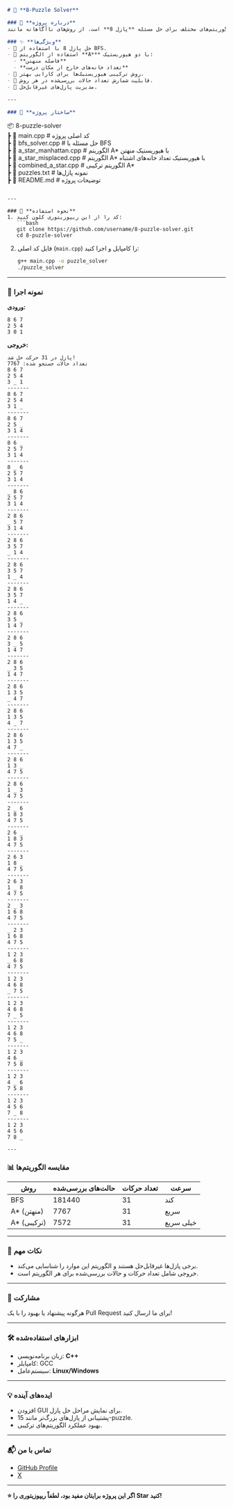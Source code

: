 
```markdown
# 🧩 **8-Puzzle Solver**  

### 🚀 **درباره پروژه**  
این پروژه مجموعه‌ای از الگوریتم‌های مختلف برای حل مسئله **پازل 8** است. از روش‌های ناآگاهانه مانند BFS گرفته تا الگوریتم‌های پیشرفته‌تر مانند **A*** با هیوریستیک‌های متنوع استفاده شده است.  

### ✨ **ویژگی‌ها**  
- 🌟 حل پازل 8 با استفاده از BFS.  
- 🌟 استفاده از الگوریتم **A*** با دو هیوریستیک:  
  - **فاصله منهتن**  
  - **تعداد خانه‌های خارج از مکان درست**  
- 🌟 روش ترکیبی هیوریستیک‌ها برای کارایی بهتر.  
- 🌟 قابلیت شمارش تعداد حالات بررسی‌شده در هر روش.  
- 🌟 مدیریت پازل‌های غیرقابل‌حل.  

---

### 📂 **ساختار پروژه**  
```
📦 8-puzzle-solver  
┣ 📜 main.cpp           # کد اصلی پروژه  
┣ 📜 bfs_solver.cpp     # حل مسئله با BFS  
┣ 📜 a_star_manhattan.cpp  # الگوریتم A* با هیوریستیک منهتن  
┣ 📜 a_star_misplaced.cpp  # الگوریتم A* با هیوریستیک تعداد خانه‌های اشتباه  
┣ 📜 combined_a_star.cpp   # الگوریتم ترکیبی A*  
┣ 📜 puzzles.txt         # نمونه پازل‌ها  
┣ 📜 README.md           # توضیحات پروژه  
```

---

### 📖 **نحوه استفاده**  
1. کد را از این ریپوزیتوری کلون کنید:  
   ```bash
   git clone https://github.com/username/8-puzzle-solver.git
   cd 8-puzzle-solver
   ```
2. فایل کد اصلی (`main.cpp`) را کامپایل و اجرا کنید:  
   ```bash
   g++ main.cpp -o puzzle_solver
   ./puzzle_solver
   ```

---

### 🧪 **نمونه اجرا**  
**ورودی:**  
```
8 6 7  
2 5 4  
3 0 1  
```  

**خروجی:**  
```
پازل در 31 حرکت حل شد!
تعداد حالات جستجو شده: 7767
8 6 7 
2 5 4 
3 _ 1 
-------
8 6 7 
2 5 4 
3 1 _ 
-------
8 6 7 
2 5 _ 
3 1 4 
-------
8 6 _ 
2 5 7 
3 1 4 
-------
8 _ 6 
2 5 7 
3 1 4 
-------
_ 8 6 
2 5 7 
3 1 4 
-------
2 8 6 
_ 5 7 
3 1 4 
-------
2 8 6 
3 5 7 
_ 1 4 
-------
2 8 6 
3 5 7 
1 _ 4 
-------
2 8 6 
3 5 7 
1 4 _ 
-------
2 8 6 
3 5 _ 
1 4 7 
-------
2 8 6 
3 _ 5 
1 4 7 
-------
2 8 6 
_ 3 5 
1 4 7 
-------
2 8 6 
1 3 5 
_ 4 7 
-------
2 8 6 
1 3 5 
4 _ 7 
-------
2 8 6 
1 3 5 
4 7 _ 
-------
2 8 6 
1 3 _ 
4 7 5 
-------
2 8 6 
1 _ 3 
4 7 5 
-------
2 _ 6 
1 8 3 
4 7 5 
-------
2 6 _ 
1 8 3 
4 7 5 
-------
2 6 3 
1 8 _ 
4 7 5 
-------
2 6 3 
1 _ 8 
4 7 5 
-------
2 _ 3 
1 6 8 
4 7 5 
-------
_ 2 3 
1 6 8 
4 7 5 
-------
1 2 3 
_ 6 8 
4 7 5 
-------
1 2 3 
4 6 8 
_ 7 5 
-------
1 2 3 
4 6 8 
7 _ 5 
-------
1 2 3 
4 6 8 
7 5 _ 
-------
1 2 3 
4 6 _ 
7 5 8 
-------
1 2 3 
4 _ 6 
7 5 8 
-------
1 2 3 
4 5 6 
7 _ 8 
-------
1 2 3 
4 5 6 
7 8 _ 

---
```
### 📊 **مقایسه الگوریتم‌ها**  
| **روش**              | **حالت‌های بررسی‌شده** | **تعداد حرکات** | **سرعت**   |  
|-----------------------|------------------------|------------------|------------|  
| BFS                  | 181440            | 31               | کند        |  
| A* (منهتن)          | 7767                    | 31               | سریع       |  
| A* (ترکیبی)          | 7572                    | 31               | خیلی سریع  |  

---

### 📌 **نکات مهم**  
- برخی پازل‌ها غیرقابل‌حل هستند و الگوریتم این موارد را شناسایی می‌کند.  
- خروجی شامل تعداد حرکات و حالات بررسی‌شده برای هر الگوریتم است.  

---

### 🤝 **مشارکت**  
هرگونه پیشنهاد یا بهبود را با یک Pull Request برای ما ارسال کنید!  

---

### 🛠️ **ابزارهای استفاده‌شده**  
- زبان برنامه‌نویسی: **C++**  
- کامپایلر: GCC  
- سیستم‌عامل: **Linux/Windows**  

---

### 💡 **ایده‌های آینده**  
- افزودن GUI برای نمایش مراحل حل پازل.  
- پشتیبانی از پازل‌های بزرگ‌تر مانند 15-puzzle.  
- بهبود عملکرد الگوریتم‌های ترکیبی.  

---

### 📬 **تماس با من**  
- [GitHub Profile](https://github.com/Shayanpouryazdan)  
- [X](https://x.com/SHAYANDVLPR)  

---

**⭐ اگر این پروژه برایتان مفید بود، لطفاً ریپوزیتوری را Star کنید!**

